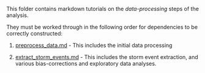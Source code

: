 This folder contains markdown tutorials on the *data-processing* steps of the analysis.

They must be worked through in the following order for dependencies to be correctly constructed:

1. [preprocess_data.md](preprocess_data.md) - This includes the initial data processing

2. [extract_storm_events.md](extract_storm_events.md) - This includes the storm event extraction, and various bias-corrections and exploratory data analyses.
